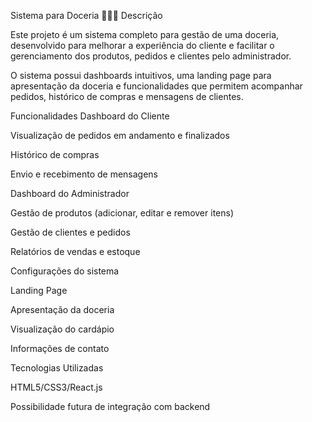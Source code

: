 Sistema para Doceria 🍰🧁🎂
Descrição

Este projeto é um sistema completo para gestão de uma doceria, desenvolvido para melhorar a experiência do cliente e facilitar o gerenciamento dos produtos, pedidos e clientes pelo administrador.

O sistema possui dashboards intuitivos, uma landing page para apresentação da doceria e funcionalidades que permitem acompanhar pedidos, histórico de compras e mensagens de clientes.

Funcionalidades
Dashboard do Cliente

Visualização de pedidos em andamento e finalizados

Histórico de compras

Envio e recebimento de mensagens

Dashboard do Administrador

Gestão de produtos (adicionar, editar e remover itens)

Gestão de clientes e pedidos

Relatórios de vendas e estoque

Configurações do sistema

Landing Page

Apresentação da doceria

Visualização do cardápio

Informações de contato

Tecnologias Utilizadas

HTML5/CSS3/React.js

Possibilidade futura de integração com backend